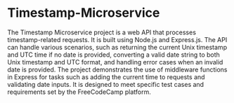 # Timestamp-Microservice
The Timestamp Microservice project is a web API that processes timestamp-related requests. It is built using Node.js and Express.js. The API can handle various scenarios, such as returning the current Unix timestamp and UTC time if no date is provided, converting a valid date string to both Unix timestamp and UTC format, and handling error cases when an invalid date is provided. The project demonstrates the use of middleware functions in Express for tasks such as adding the current time to requests and validating date inputs. It is designed to meet specific test cases and requirements set by the FreeCodeCamp platform.
